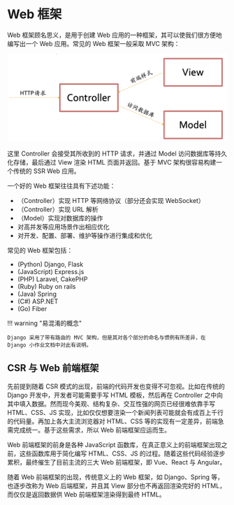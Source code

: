 # Web 框架

Web 框架顾名思义，是用于创建 Web 应用的一种框架，其可以使我们很方便地编写出一个 Web 应用。常见的 Web 框架一般采取 MVC 架构：

![](../../static/mvc.png)

这里 Controller 会接受其所收到的 HTTP 请求，并通过 Model 访问数据库等持久化存储，最后通过 View 渲染 HTML 页面并返回。基于 MVC 架构很容易构建一个传统的 SSR Web 应用。

一个好的 Web 框架往往具有下述功能：

- （Controller）实现 HTTP 等网络协议（部分还会实现 WebSocket）
- （Controller）实现 URL 解析
- （Model）实现对数据库的操作
- 对高并发等应用场景作出相应优化
- 对开发、配置、部署、维护等操作进行集成和优化

常见的 Web 框架包括：

- (Python) Django, Flask
- (JavaScript) Express.js
- (PHP) Laravel, CakePHP
- (Ruby) Ruby on rails
- (Java) Spring
- (C#) ASP.NET
- (Go) Fiber

!!! warning "易混淆的概念"

    Django 采用了带有路由的 MVC 架构，但是其对各个部分的命名与惯例有所差异，在 Django 小作业文档中对此有说明。

## CSR 与 Web 前端框架

先前提到随着 CSR 模式的出现，前端的代码开发也变得不可忽视。比如在传统的 Django 开发中，开发者可能需要手写 HTML 模板，然后再在 Controller 之中向其中填入数据。然而现今美观、结构复杂、交互性强的网页已经很难依靠手写 HTML、CSS、JS 实现，比如仅仅想要渲染一个新闻列表可能就会有成百上千行的代码量。再加上各大主流浏览器对 HTML、CSS 等的实现有一定差异，前端急需完成统一。基于这些需求，所以 Web 前端框架应运而生。

Web 前端框架的前身是各种 JavaScript 函数库，在真正意义上的前端框架出现之前，这些函数库用于简化编写 HTML、CSS、JS 的过程。随着这些代码经验逐步累积，最终催生了目前主流的三大 Web 前端框架，即 Vue、React 与 Angular。

随着 Web 前端框架的出现，传统意义上的 Web 框架，如 Django、Spring 等，也逐步改称为 Web 后端框架，并且其 View 部分也不再返回渲染完好的 HTML，而仅仅是返回数据供 Web 前端框架渲染得到最终 HTML。
